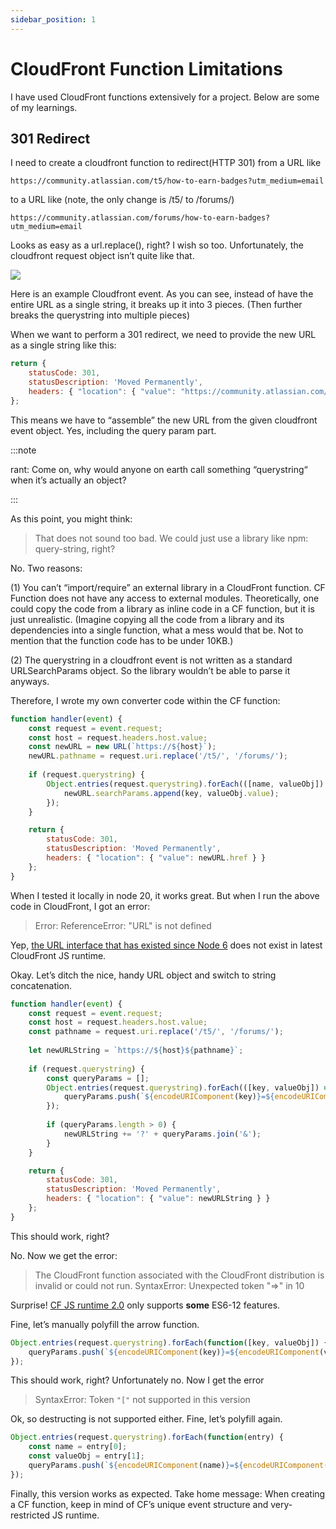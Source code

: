 ```yaml
---
sidebar_position: 1
---
```


# CloudFront Function Limitations
I have used CloudFront functions extensively for a project. Below are some of my learnings.

## 301 Redirect
I need to create a cloudfront function to redirect(HTTP 301) from a URL like
```
https://community.atlassian.com/t5/how-to-earn-badges?utm_medium=email
```
to a URL like (note, the only change is /t5/ to /forums/)
```
https://community.atlassian.com/forums/how-to-earn-badges?utm_medium=email
```

Looks as easy as a url.replace(), right? I wish so too. Unfortunately, the cloudfront request object isn’t quite like that.

![](/cloudfront-object.png)

Here is an example Cloudfront event. As you can see, instead of have the entire URL as a single string, it breaks up it into 3 pieces. (Then further breaks the querystring into multiple pieces)

When we want to perform a 301 redirect, we need to provide the new URL as a single string like this:
```javascript
return {
    statusCode: 301,
    statusDescription: 'Moved Permanently',
    headers: { "location": { "value": "https://community.atlassian.com/forums/how-to-earn-badges?utm_medium=email" } }
};
```

This means we have to “assemble” the new URL from the given cloudfront event object. Yes, including the query param part. 

:::note

rant: Come on, why would anyone on earth call something “querystring“ when it’s actually an object?

:::

As this point, you might think:

> That does not sound too bad. We could just use a library like npm: query-string, right?

No. Two reasons:

(1) You can’t  “import/require” an external library in a CloudFront function. CF Function does not have any access to external modules. Theoretically, one could copy the code from a library as inline code in a CF function, but it is just unrealistic.  (Imagine copying all the code from a library and its dependencies into a single function, what a mess would that be. Not to mention that the function code has to be under 10KB.)

(2) The querystring in a cloudfront event is not written as a standard URLSearchParams object. So the library wouldn’t be able to parse it anyways.

Therefore, I wrote my own converter code within the CF function: 

```javascript
function handler(event) {
    const request = event.request;
    const host = request.headers.host.value;
    const newURL = new URL(`https://${host}`);
    newURL.pathname = request.uri.replace('/t5/', '/forums/');
  
    if (request.querystring) {
        Object.entries(request.querystring).forEach(([name, valueObj]) => {
            newURL.searchParams.append(key, valueObj.value);
        });
    }

    return {
        statusCode: 301,
        statusDescription: 'Moved Permanently',
        headers: { "location": { "value": newURL.href } }
    };
}
```

When I tested it locally in node 20, it works great.  But when I run the above code in CloudFront, I got an error:

> Error: ReferenceError: "URL" is not defined

Yep, [the URL interface that has existed since Node 6](https://developer.mozilla.org/en-US/docs/Web/API/URL) does not exist in latest CloudFront JS runtime. 

Okay. Let’s ditch the nice, handy URL object and switch to string concatenation.

```javascript
function handler(event) {
    const request = event.request;
    const host = request.headers.host.value;
    const pathname = request.uri.replace('/t5/', '/forums/');
    
    let newURLString = `https://${host}${pathname}`;
    
    if (request.querystring) {
        const queryParams = [];
        Object.entries(request.querystring).forEach(([key, valueObj]) => {
            queryParams.push(`${encodeURIComponent(key)}=${encodeURIComponent(valueObj.value)}`);
        });
        
        if (queryParams.length > 0) {
            newURLString += '?' + queryParams.join('&');
        }
    }

    return {
        statusCode: 301,
        statusDescription: 'Moved Permanently',
        headers: { "location": { "value": newURLString } }
    };
}
```

This should work, right? 

No.  Now we get the error:

> The CloudFront function associated with the CloudFront distribution is invalid or could not run. SyntaxError: Unexpected token "=>" in 10

Surprise! [CF JS runtime 2.0](https://docs.aws.amazon.com/AmazonCloudFront/latest/DeveloperGuide/functions-javascript-runtime-20.html) only supports **some** ES6-12 features. 

Fine, let’s manually polyfill the arrow function. 
```javascript
Object.entries(request.querystring).forEach(function([key, valueObj]) {
    queryParams.push(`${encodeURIComponent(key)}=${encodeURIComponent(valueObj.value)}`);
});
```

This should work, right? 
Unfortunately no.  Now I get the error
> SyntaxError: Token `"["` not supported in this version

Ok, so destructing is not supported either. Fine, let’s polyfill again.

```javascript
Object.entries(request.querystring).forEach(function(entry) {
    const name = entry[0];
    const valueObj = entry[1];
    queryParams.push(`${encodeURIComponent(name)}=${encodeURIComponent(valueObj.value)}`);
});
```

Finally, this version works as expected.
Take home message: When creating a CF function, keep in mind of CF’s unique event structure and very-restricted JS runtime.